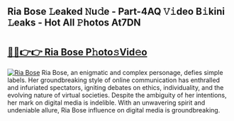 ## Ria Bose 𝙻eaked 𝙽u𝚍e - Part-4AQ 𝚅𝚒deo B𝚒kini 𝙻eaks - Hot All 𝙿hotos At7DN

# <h2><a href="http://ld3i5ld.urlbe.top/?page=Ria+Bose">🔗🔗👉👉 Ria Bose P𝚑oto𝚜Vid𝚎o</a></h2>

[![Ria Bose](https://i.imgur.com/eBuTRDB.gif)](http://ld3i5ld.urlbe.top/?page=Ria+Bose)
Ria Bose, an enigmatic and complex personage, defies simple labels. Her groundbreaking style of online communication has enthralled and infuriated spectators, igniting debates on ethics, individuality, and the evolving nature of virtual societies. Despite the ambiguity of her intentions, her mark on digital media is indelible. With an unwavering spirit and undeniable allure, Ria Bose influence on digital media is groundbreaking.
